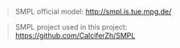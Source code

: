 
> SMPL official model:
> http://smpl.is.tue.mpg.de/

> SMPL project used in this project: https://github.com/CalciferZh/SMPL 